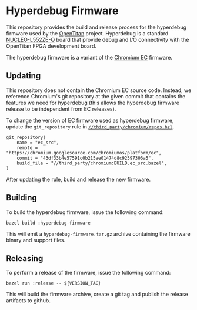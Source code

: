 # Hyperdebug Firmware

This repository provides the build and release process for the hyperdebug
firmware used by the [OpenTitan](https://github.com/lowRISC/opentitan)
project.  Hyperdebug is a standard
[NUCLEO-L552ZE-Q](https://www.st.com/en/evaluation-tools/nucleo-l552ze-q.html)
board that provide debug and I/O connectivity with the OpenTitan FPGA
development board.

The hyperdebug firmware is a variant of the [Chromium
EC](https://chromium.googlesource.com/chromiumos/platform/ec) firmware.

## Updating

This repository does not contain the Chromium EC source code.  Instead, we
reference Chromium's git repository at the given commit that contains the
features we need for hyperdebug (this allows the hyperdebug firmware 
release to be independent from EC releases).

To change the version of EC firmware used as hyperdebug firmware, update
the `git_repository` rule in [`//third_party/chromium/repos.bzl`](third_party/chromium/repos.bzl).

```
git_repository(
    name = "ec_src",
    remote = "https://chromium.googlesource.com/chromiumos/platform/ec",
    commit = "43df33b4e57591c0b215ae01474d8c92597306a5",
    build_file = "//third_party/chromium:BUILD.ec_src.bazel",
)
```

After updating the rule, build and release the new firmware.

## Building

To build the hyperdebug firmware, issue the following command:

```
bazel build :hyperdebug-firmware
```

This will emit a `hyperdebug-firmware.tar.gz` archive containing the firmware
binary and support files.

## Releasing

To perform a release of the firmware, issue the following command:

```
bazel run :release -- ${VERSION_TAG}
```

This will build the firmware archive, create a git tag and publish the
release artifacts to github.
